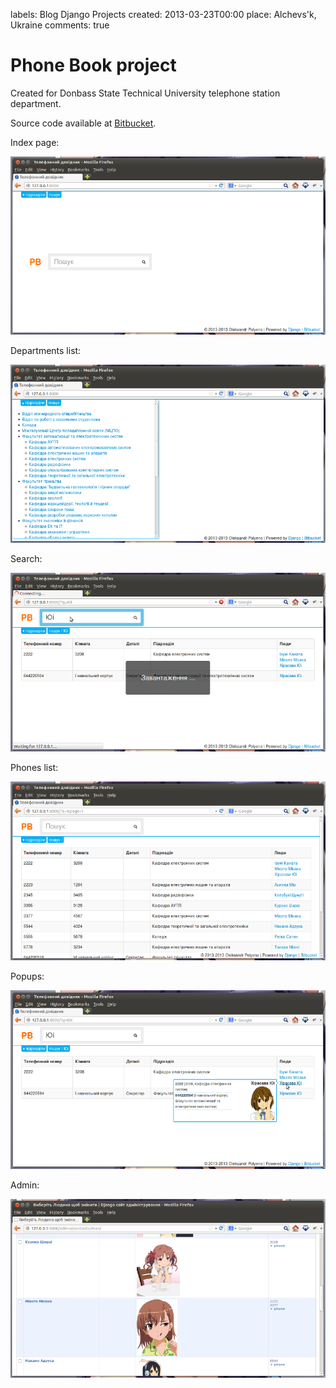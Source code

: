 labels: Blog
        Django
        Projects
created: 2013-03-23T00:00
place: Alchevs'k, Ukraine
comments: true

# Phone Book project

Created for Donbass State Technical University telephone station department.

Source code available at [Bitbucket](https://bitbucket.org/nanvel/pb).

Index page:

![phone book, index page](pb1.png)

Departments list:

![phone book, departments](pb2.png)

Search:

![phone book, search](pb3.png)

Phones list:

![phone book, phines list](pb4.png)

Popups:

![phone book, popups](pb5.png)

Admin:

![phone book, admin](pb6.png)
